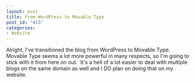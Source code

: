 ```yaml
--- 
layout: post
title: From WordPress to Movable Type
post_id: "413"
categories:
- Website
---
```

Alright, I've transitioned the blog from WordPress to Movable Type.&nbsp; Movable Type seems a lot more powerful in many respects, so I'm going to stick with it from here on out.&nbsp; It's a hell of a lot easier to deal with multiple blogs on the same domain as well and I DO plan on doing that on my website.

